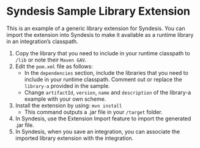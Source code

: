 # Syndesis Sample Library Extension

This is an example of a generic library extension for Syndesis. You can import the extension into Syndesis to make it available as a runtime library in an integration’s classpath.

1. Copy the library that you need to include in your runtime classpath to `/lib` or note their `Maven GAV`.
2. Edit the `pom.xml` file as follows:
    * In the `dependencies` section, include the libraries that you need to include in your runtime classpath. Comment out or replace the `library-a` provided in the sample.
    * Change `artifactId`, `version`, `name` and `description` of the library-a example with your own scheme.
3. Install the extension by using: `mvn install`
    * This command outputs a .jar file in your `/target` folder.
4. In Syndesis, use the Extension Import feature to import the generated .jar file.
5. In Syndesis, when you save an integration, you can associate the imported library extension with the integration.
